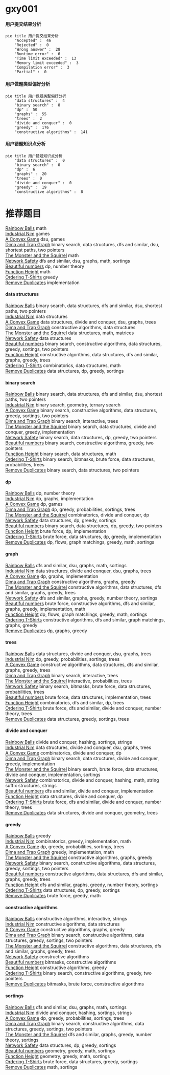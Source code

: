 # gxy001
<!-- tabs:start -->
#### **用户提交结果分析**

```mermaid
pie title 用户提交结果分析
    "Accepted" :  46
    "Rejected" :  0
    "Wrong answer" :  28
    "Runtime error" :  6
    "Time limit exceeded" :  13
    "Memory limit exceeded" :  3
    "Compilation error" :  3
    "Partial" :  0
```
#### **用户做题类型偏好分析**

```mermaid
pie title 用户做题类型偏好分析
    "data structures" :  4
    "binary search" :  8
    "dp" :  50
    "graphs" :  55
    "trees" :  2
    "divide and conquer" :  0
    "greedy" :  176
    "constructive algorithms" :  141
```
#### **用户错题知识点分析**

```mermaid
pie title 用户错题知识点分析
    "data structures" :  0
    "binary search" :  0
    "dp" :  6
    "graphs" :  20
    "trees" :  0
    "divide and conquer" :  0
    "greedy" :  19
    "constructive algorithms" :  8
```
<!-- tabs:end -->
# 推荐题目
[Rainbow Balls](http://codeforces.com/problemset/problem/850/F)		math		  
[Industrial Nim](http://codeforces.com/problemset/problem/15/C)		games		  
[A Convex Game](http://codeforces.com/problemset/problem/1434/E)		dsu,
                        games		  
[Dima and Trap Graph](http://codeforces.com/problemset/problem/366/D)		binary search,
                        data structures,
                        dfs and similar,
                        dsu,
                        shortest paths,
                        two pointers		  
[The Monster and the Squirrel](http://codeforces.com/problemset/problem/592/B)		math		  
[Network Safety](http://codeforces.com/problemset/problem/1039/C)		dfs and similar,
                        dsu,
                        graphs,
                        math,
                        sortings		  
[Beautiful numbers](http://codeforces.com/problemset/problem/55/D)		dp,
                        number theory		  
[Function Height](http://codeforces.com/problemset/problem/1036/A)		math		  
[Ordering T-Shirts](http://codeforces.com/problemset/problem/859/F)		greedy		  
[Remove Duplicates](https://codeforces.com/contest/1298/problem/B)		implementation		  
<!-- tabs:start -->
#### **data structures**
[Rainbow Balls](http://codeforces.com/problemset/problem/366/D)		binary search,
                        data structures,
                        dfs and similar,
                        dsu,
                        shortest paths,
                        two pointers		  
[Industrial Nim](http://codeforces.com/problemset/problem/837/G)		data structures		  
[A Convex Game](http://codeforces.com/problemset/problem/1217/F)		data structures,
                        divide and conquer,
                        dsu,
                        graphs,
                        trees		  
[Dima and Trap Graph](http://codeforces.com/problemset/problem/1023/D)		constructive algorithms,
                        data structures		  
[The Monster and the Squirrel](https://codeforces.com/contest/719/problem/E)		data structures,
                        math,
                        matrices		  
[Network Safety](http://codeforces.com/problemset/problem/587/E)		data structures		  
[Beautiful numbers](http://codeforces.com/problemset/problem/1342/D)		binary search,
                        constructive algorithms,
                        data structures,
                        greedy,
                        sortings,
                        two pointers		  
[Function Height](http://codeforces.com/problemset/problem/1286/B)		constructive algorithms,
                        data structures,
                        dfs and similar,
                        graphs,
                        greedy,
                        trees		  
[Ordering T-Shirts](http://codeforces.com/problemset/problem/283/E)		combinatorics,
                        data structures,
                        math		  
[Remove Duplicates](http://codeforces.com/problemset/problem/1253/E)		data structures,
                        dp,
                        greedy,
                        sortings		  
#### **binary search**
[Rainbow Balls](http://codeforces.com/problemset/problem/366/D)		binary search,
                        data structures,
                        dfs and similar,
                        dsu,
                        shortest paths,
                        two pointers		  
[Industrial Nim](http://codeforces.com/problemset/problem/1394/C)		binary search,
                        geometry,
                        ternary search		  
[A Convex Game](http://codeforces.com/problemset/problem/1342/D)		binary search,
                        constructive algorithms,
                        data structures,
                        greedy,
                        sortings,
                        two pointers		  
[Dima and Trap Graph](http://codeforces.com/problemset/problem/1129/E)		binary search,
                        interactive,
                        trees		  
[The Monster and the Squirrel](https://codeforces.com/contest/1440/problem/E)		binary search,
                        data structures,
                        divide and conquer,
                        greedy,
                        implementation		  
[Network Safety](http://codeforces.com/problemset/problem/1492/C)		binary search,
                        data structures,
                        dp,
                        greedy,
                        two pointers		  
[Beautiful numbers](http://codeforces.com/problemset/problem/1463/D)		binary search,
                        constructive algorithms,
                        greedy,
                        two pointers		  
[Function Height](http://codeforces.com/problemset/problem/1490/G)		binary search,
                        data structures,
                        math		  
[Ordering T-Shirts](http://codeforces.com/problemset/problem/1479/D)		binary search,
                        bitmasks,
                        brute force,
                        data structures,
                        probabilities,
                        trees		  
[Remove Duplicates](http://codeforces.com/problemset/problem/1436/E)		binary search,
                        data structures,
                        two pointers		  
#### **dp**
[Rainbow Balls](http://codeforces.com/problemset/problem/55/D)		dp,
                        number theory		  
[Industrial Nim](https://codeforces.com/contest/1138/problem/E)		dp,
                        graphs,
                        implementation		  
[A Convex Game](http://codeforces.com/problemset/problem/39/E)		dp,
                        games		  
[Dima and Trap Graph](http://codeforces.com/problemset/problem/101/D)		dp,
                        greedy,
                        probabilities,
                        sortings,
                        trees		  
[The Monster and the Squirrel](https://codeforces.com/contest/810/problem/E)		combinatorics,
                        divide and conquer,
                        dp		  
[Network Safety](http://codeforces.com/problemset/problem/1253/E)		data structures,
                        dp,
                        greedy,
                        sortings		  
[Beautiful numbers](http://codeforces.com/problemset/problem/1492/C)		binary search,
                        data structures,
                        dp,
                        greedy,
                        two pointers		  
[Function Height](https://codeforces.com/contest/1457/problem/C)		brute force,
                        dp,
                        implementation		  
[Ordering T-Shirts](http://codeforces.com/problemset/problem/1491/C)		brute force,
                        data structures,
                        dp,
                        greedy,
                        implementation		  
[Remove Duplicates](http://codeforces.com/problemset/problem/1437/C)		dp,
                        flows,
                        graph matchings,
                        greedy,
                        math,
                        sortings		  
#### **graph**
[Rainbow Balls](http://codeforces.com/problemset/problem/1039/C)		dfs and similar,
                        dsu,
                        graphs,
                        math,
                        sortings		  
[Industrial Nim](http://codeforces.com/problemset/problem/1217/F)		data structures,
                        divide and conquer,
                        dsu,
                        graphs,
                        trees		  
[A Convex Game](https://codeforces.com/contest/1138/problem/E)		dp,
                        graphs,
                        implementation		  
[Dima and Trap Graph](http://codeforces.com/problemset/problem/883/B)		constructive algorithms,
                        graphs,
                        greedy		  
[The Monster and the Squirrel](http://codeforces.com/problemset/problem/1286/B)		constructive algorithms,
                        data structures,
                        dfs and similar,
                        graphs,
                        greedy,
                        trees		  
[Network Safety](http://codeforces.com/problemset/problem/1176/D)		dfs and similar,
                        graphs,
                        greedy,
                        number theory,
                        sortings		  
[Beautiful numbers](http://codeforces.com/problemset/problem/1487/C)		brute force,
                        constructive algorithms,
                        dfs and similar,
                        graphs,
                        greedy,
                        implementation,
                        math		  
[Function Height](http://codeforces.com/problemset/problem/1437/C)		dp,
                        flows,
                        graph matchings,
                        greedy,
                        math,
                        sortings		  
[Ordering T-Shirts](http://codeforces.com/problemset/problem/1470/D)		constructive algorithms,
                        dfs and similar,
                        graph matchings,
                        graphs,
                        greedy		  
[Remove Duplicates](http://codeforces.com/problemset/problem/1476/C)		dp,
                        graphs,
                        greedy		  
#### **trees**
[Rainbow Balls](http://codeforces.com/problemset/problem/1217/F)		data structures,
                        divide and conquer,
                        dsu,
                        graphs,
                        trees		  
[Industrial Nim](http://codeforces.com/problemset/problem/101/D)		dp,
                        greedy,
                        probabilities,
                        sortings,
                        trees		  
[A Convex Game](http://codeforces.com/problemset/problem/1286/B)		constructive algorithms,
                        data structures,
                        dfs and similar,
                        graphs,
                        greedy,
                        trees		  
[Dima and Trap Graph](http://codeforces.com/problemset/problem/1129/E)		binary search,
                        interactive,
                        trees		  
[The Monster and the Squirrel](http://codeforces.com/problemset/problem/1438/F)		interactive,
                        probabilities,
                        trees		  
[Network Safety](http://codeforces.com/problemset/problem/1479/D)		binary search,
                        bitmasks,
                        brute force,
                        data structures,
                        probabilities,
                        trees		  
[Beautiful numbers](http://codeforces.com/problemset/problem/1511/C)		brute force,
                        data structures,
                        implementation,
                        trees		  
[Function Height](http://codeforces.com/problemset/problem/1499/F)		combinatorics,
                        dfs and similar,
                        dp,
                        trees		  
[Ordering T-Shirts](http://codeforces.com/problemset/problem/1491/E)		brute force,
                        dfs and similar,
                        divide and conquer,
                        number theory,
                        trees		  
[Remove Duplicates](http://codeforces.com/problemset/problem/1466/D)		data structures,
                        greedy,
                        sortings,
                        trees		  
#### **divide and conquer**
[Rainbow Balls](http://codeforces.com/problemset/problem/559/B)		divide and conquer,
                        hashing,
                        sortings,
                        strings		  
[Industrial Nim](http://codeforces.com/problemset/problem/1217/F)		data structures,
                        divide and conquer,
                        dsu,
                        graphs,
                        trees		  
[A Convex Game](https://codeforces.com/contest/810/problem/E)		combinatorics,
                        divide and conquer,
                        dp		  
[Dima and Trap Graph](https://codeforces.com/contest/1440/problem/E)		binary search,
                        data structures,
                        divide and conquer,
                        greedy,
                        implementation		  
[The Monster and the Squirrel](http://codeforces.com/problemset/problem/1461/D)		binary search,
                        brute force,
                        data structures,
                        divide and conquer,
                        implementation,
                        sortings		  
[Network Safety](http://codeforces.com/problemset/problem/1466/G)		combinatorics,
                        divide and conquer,
                        hashing,
                        math,
                        string suffix structures,
                        strings		  
[Beautiful numbers](http://codeforces.com/problemset/problem/1490/D)		dfs and similar,
                        divide and conquer,
                        implementation		  
[Function Height](https://codeforces.com/contest/1483/problem/C)		data structures,
                        divide and conquer,
                        dp		  
[Ordering T-Shirts](http://codeforces.com/problemset/problem/1491/E)		brute force,
                        dfs and similar,
                        divide and conquer,
                        number theory,
                        trees		  
[Remove Duplicates](http://codeforces.com/problemset/problem/1303/G)		data structures,
                        divide and conquer,
                        geometry,
                        trees		  
#### **greedy**
[Rainbow Balls](http://codeforces.com/problemset/problem/859/F)		greedy		  
[Industrial Nim](https://codeforces.com/contest/805/problem/D)		combinatorics,
                        greedy,
                        implementation,
                        math		  
[A Convex Game](http://codeforces.com/problemset/problem/101/D)		dp,
                        greedy,
                        probabilities,
                        sortings,
                        trees		  
[Dima and Trap Graph](http://codeforces.com/problemset/problem/1016/A)		greedy,
                        implementation,
                        math		  
[The Monster and the Squirrel](http://codeforces.com/problemset/problem/883/B)		constructive algorithms,
                        graphs,
                        greedy		  
[Network Safety](http://codeforces.com/problemset/problem/1342/D)		binary search,
                        constructive algorithms,
                        data structures,
                        greedy,
                        sortings,
                        two pointers		  
[Beautiful numbers](http://codeforces.com/problemset/problem/1286/B)		constructive algorithms,
                        data structures,
                        dfs and similar,
                        graphs,
                        greedy,
                        trees		  
[Function Height](http://codeforces.com/problemset/problem/1176/D)		dfs and similar,
                        graphs,
                        greedy,
                        number theory,
                        sortings		  
[Ordering T-Shirts](http://codeforces.com/problemset/problem/1253/E)		data structures,
                        dp,
                        greedy,
                        sortings		  
[Remove Duplicates](http://codeforces.com/problemset/problem/1236/A)		brute force,
                        greedy,
                        math		  
#### **constructive algorithms**
[Rainbow Balls](http://codeforces.com/problemset/problem/1282/D)		constructive algorithms,
                        interactive,
                        strings		  
[Industrial Nim](http://codeforces.com/problemset/problem/1023/D)		constructive algorithms,
                        data structures		  
[A Convex Game](http://codeforces.com/problemset/problem/883/B)		constructive algorithms,
                        graphs,
                        greedy		  
[Dima and Trap Graph](http://codeforces.com/problemset/problem/1342/D)		binary search,
                        constructive algorithms,
                        data structures,
                        greedy,
                        sortings,
                        two pointers		  
[The Monster and the Squirrel](http://codeforces.com/problemset/problem/1286/B)		constructive algorithms,
                        data structures,
                        dfs and similar,
                        graphs,
                        greedy,
                        trees		  
[Network Safety](http://codeforces.com/problemset/problem/1078/E)		constructive algorithms		  
[Beautiful numbers](http://codeforces.com/problemset/problem/1479/C)		bitmasks,
                        constructive algorithms		  
[Function Height](http://codeforces.com/problemset/problem/1493/A)		constructive algorithms,
                        greedy		  
[Ordering T-Shirts](http://codeforces.com/problemset/problem/1463/D)		binary search,
                        constructive algorithms,
                        greedy,
                        two pointers		  
[Remove Duplicates](https://codeforces.com/contest/1456/problem/B)		bitmasks,
                        brute force,
                        constructive algorithms		  
#### **sortings**
[Rainbow Balls](http://codeforces.com/problemset/problem/1039/C)		dfs and similar,
                        dsu,
                        graphs,
                        math,
                        sortings		  
[Industrial Nim](http://codeforces.com/problemset/problem/559/B)		divide and conquer,
                        hashing,
                        sortings,
                        strings		  
[A Convex Game](http://codeforces.com/problemset/problem/101/D)		dp,
                        greedy,
                        probabilities,
                        sortings,
                        trees		  
[Dima and Trap Graph](http://codeforces.com/problemset/problem/1342/D)		binary search,
                        constructive algorithms,
                        data structures,
                        greedy,
                        sortings,
                        two pointers		  
[The Monster and the Squirrel](http://codeforces.com/problemset/problem/1176/D)		dfs and similar,
                        graphs,
                        greedy,
                        number theory,
                        sortings		  
[Network Safety](http://codeforces.com/problemset/problem/1253/E)		data structures,
                        dp,
                        greedy,
                        sortings		  
[Beautiful numbers](https://codeforces.com/contest/1496/problem/C)		geometry,
                        greedy,
                        math,
                        sortings		  
[Function Height](http://codeforces.com/problemset/problem/1495/A)		geometry,
                        greedy,
                        math,
                        sortings		  
[Ordering T-Shirts](http://codeforces.com/problemset/problem/1497/A)		brute force,
                        data structures,
                        greedy,
                        sortings		  
[Remove Duplicates](http://codeforces.com/problemset/problem/1427/A)		math,
                        sortings		  
<!-- tabs:end -->
